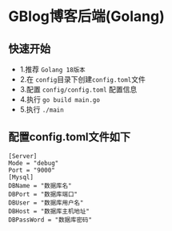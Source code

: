 # GBlog博客后端(Golang)

## 快速开始

- 1.推荐 `Golang 18版本`
- 2.在 `config`目录下创建`config.toml`文件
- 3.配置 `config/config.toml` 配置信息
- 4.执行 `go build main.go`
- 5.执行 `./main`

## 配置config.toml文件如下
```
[Server]
Mode = "debug"
Port = "9000"
[Mysql]
DBName = "数据库名"
DBPort = "数据库端口"
DBUser = "数据库用户名"
DBHost = "数据库主机地址"
DBPassWord = "数据库密码"
```

